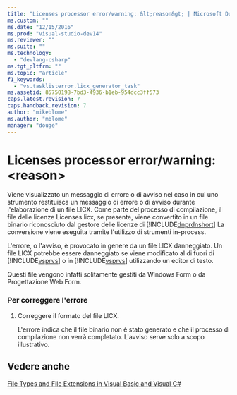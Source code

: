 ```yaml
---
title: "Licenses processor error/warning: &lt;reason&gt; | Microsoft Docs"
ms.custom: ""
ms.date: "12/15/2016"
ms.prod: "visual-studio-dev14"
ms.reviewer: ""
ms.suite: ""
ms.technology: 
  - "devlang-csharp"
ms.tgt_pltfrm: ""
ms.topic: "article"
f1_keywords: 
  - "vs.tasklisterror.licx_generator_task"
ms.assetid: 85750198-7bd3-4936-b1eb-954dcc3ff573
caps.latest.revision: 7
caps.handback.revision: 7
author: "mikeblome"
ms.author: "mblome"
manager: "douge"
---
```

# Licenses processor error/warning: &lt;reason&gt;
Viene visualizzato un messaggio di errore o di avviso nel caso in cui uno strumento restituisca un messaggio di errore o di avviso durante l'elaborazione di un file LICX.  Come parte del processo di compilazione, il file delle licenze Licenses.licx, se presente, viene convertito in un file binario riconosciuto dal gestore delle licenze di [!INCLUDE[dnprdnshort](../code-quality/includes/dnprdnshort_md.md)] La conversione viene eseguita tramite l'utilizzo di strumenti in\-process.  
  
 L'errore, o l'avviso, è provocato in genere da un file LICX danneggiato.  Un file LICX potrebbe essere danneggiato se viene modificato al di fuori di [!INCLUDE[vsprvs](../code-quality/includes/vsprvs_md.md)] o in [!INCLUDE[vsprvs](../code-quality/includes/vsprvs_md.md)] utilizzando un editor di testo.  
  
 Questi file vengono infatti solitamente gestiti da Windows Form o da Progettazione Web Form.  
  
### Per correggere l'errore  
  
1.  Correggere il formato del file LICX.  
  
     L'errore indica che il file binario non è stato generato e che il processo di compilazione non verrà completato.  L'avviso serve solo a scopo illustrativo.  
  
## Vedere anche  
 [File Types and File Extensions in Visual Basic and Visual C\#](http://msdn.microsoft.com/it-it/f793852c-da06-4d52-a826-65f635844772)